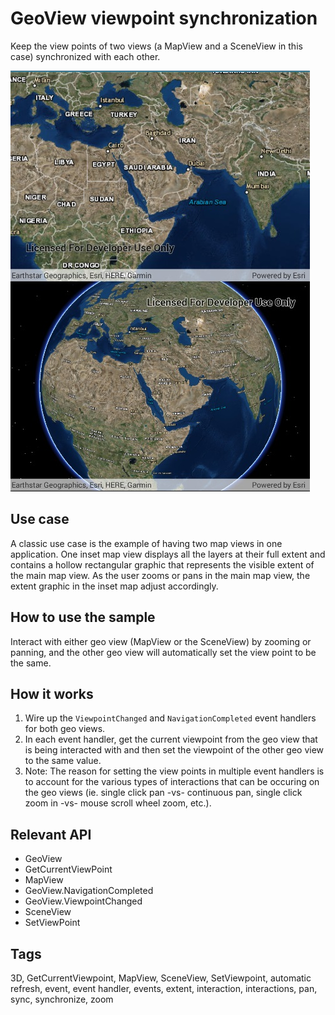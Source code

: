 # GeoView viewpoint synchronization

Keep the view points of two views (a MapView and a SceneView in this case) synchronized with each other.

![screenshot](GeoViewSync.jpg)

## Use case

A classic use case is the example of having two map views in one application. One inset map view displays all the layers at their full extent and contains a hollow rectangular graphic that represents the visible extent of the main map view. As the user zooms or pans in the main map view, the extent graphic in the inset map adjust accordingly.

## How to use the sample

Interact with either geo view (MapView or the SceneView) by zooming or panning, and the other geo view will automatically set the view point to be the same.

## How it works

1. Wire up the `ViewpointChanged` and `NavigationCompleted` event handlers for both geo views.
2. In each event handler, get the current viewpoint from the geo view that is being interacted with and then set the viewpoint of the other geo view to the same value.
3. Note: The reason for setting the view points in multiple event handlers is to account for the various types of interactions that can be occuring on the geo views (ie. single click pan -vs- continuous pan, single click zoom in -vs- mouse scroll wheel zoom, etc.).

## Relevant API

* GeoView
* GetCurrentViewPoint
* MapView
* GeoView.NavigationCompleted
* GeoView.ViewpointChanged
* SceneView
* SetViewPoint

## Tags

3D, GetCurrentViewpoint, MapView, SceneView, SetViewpoint, automatic refresh, event, event handler, events, extent, interaction, interactions, pan, sync, synchronize, zoom

